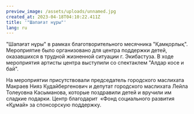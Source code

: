 ```yaml
---
preview_image: /assets/uploads/unnamed.jpg
created_at: 2023-04-18T04:10:22.411Z
title: '"Шапағат нұры"'
lang: ru
---
```

<!--StartFragment-->

"Шапағат нұры" в рамках благотворительного месячника "Қамқорлық". Мероприятие было организовано для центра поддержки детей, оказавшихся в трудной жизненной ситуации г. Экибастуза. В ходе мероприятия артисты центра выступили со спектаклем "Алдар косе и бай".



На мероприятии присутствовали председатель городского маслихата Макраев Нияз Кудайбергенович и депутат городского маслихата Лейла Толеуовна Касыманова, которые поздравили детей и вручили им сладкие подарки. Центр благодарит  «Фонд социального развития «Құмай» за спонсорскую поддержку.

<!--EndFragment-->